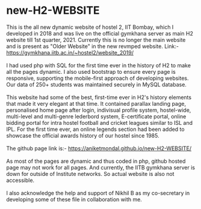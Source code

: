 # new-H2-WEBSITE
This is the all new dynamic website of hostel 2, IIT Bombay, which I developed in 2018 and was live on the official gymkhana server as main H2 website till 1st quarter, 2021. Currently this is no longer the main website and is present as "Older Website" in the new revmped website. Link:- https://gymkhana.iitb.ac.in/~hostel2/website_2019/<br/><br/>
I had used php with SQL for the first time ever in the history of H2 to make all the pages dynamic. I also used bootstrap to ensure every page is responsive, supporting the mobile-first approach of developing websites. Our data of 250+ students was maintained securely in MySQL database.<br/><br/>
This website had some of the best, first-time ever in H2's history elements that made it very elegant at that time. It contained parallax landing page, personalised home page after login, indivisual profile system, hostel-wide, multi-level and multi-genre lederbord system, E-certificate portal, online bidding portal for intra hostel football and cricket leagues similar to ISL and IPL. For the first time ever, an online legends section had been added to showcase the official awards history of our hostel since 1985.<br/><br/>
The github page link is:- https://aniketmondal.github.io/new-H2-WEBSITE/  <br/><br/>
As most of the pages are dynamic and thus coded in php, github hosted page may not work for all pages. And currently, the IITB gymkhana server is down for outside of Institute networks. So actual website is also not accessible.<br/><br/>
I also acknowledge the help and support of Nikhil B as my co-secretary in developing some of these file in collaboration with me.
